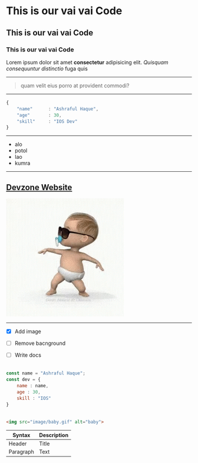 # This is our vai vai Code
## This is our vai vai Code
### This is our vai vai Code


Lorem ipsum dolor sit amet **consectetur** adipisicing elit. *Quisquam consequuntur distinctio* fuga quis 

---
    
>quam velit eius porro at provident commodi?

---

```js
{
    "name"      : "Ashraful Haque",
    "age"       : 30, 
    "skill"     : "IOS Dev"
}
```

---

- alo
- potol
- lao
- kumra 

--- 
[Devzone Website](https://www.devzone.com.bd)
---
![baby ](img/baby.gif)

---
- [x] Add image 
- [ ] Remove bacnground 
- [ ] Write docs


```js

const name = "Ashraful Haque";
const dev = {
    name : name,
    age : 30, 
    skill : "IOS"
}

```

```html

<img src="image/baby.gif" alt="baby">

```


| Syntax | Description |
| ----------- | ----------- |
| Header | Title |
| Paragraph | Text |
